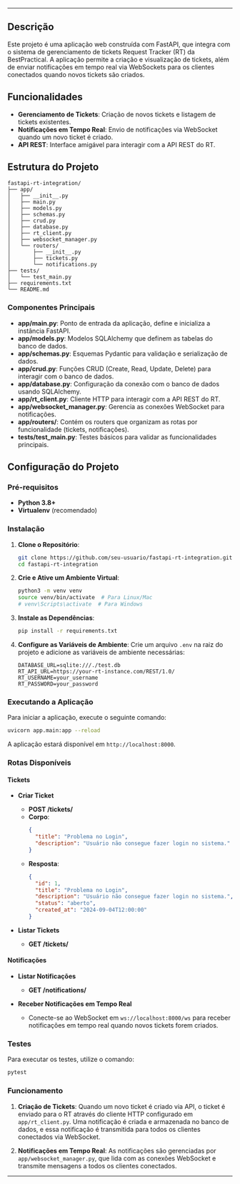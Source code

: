 
---

## **Descrição**
Este projeto é uma aplicação web construída com FastAPI, que integra com o sistema de gerenciamento de tickets Request Tracker (RT) da BestPractical. A aplicação permite a criação e visualização de tickets, além de enviar notificações em tempo real via WebSockets para os clientes conectados quando novos tickets são criados.

## **Funcionalidades**
- **Gerenciamento de Tickets**: Criação de novos tickets e listagem de tickets existentes.
- **Notificações em Tempo Real**: Envio de notificações via WebSocket quando um novo ticket é criado.
- **API REST**: Interface amigável para interagir com a API REST do RT.

## **Estrutura do Projeto**

```plaintext
fastapi-rt-integration/
├── app/
│   ├── __init__.py
│   ├── main.py
│   ├── models.py
│   ├── schemas.py
│   ├── crud.py
│   ├── database.py
│   ├── rt_client.py
│   ├── websocket_manager.py
│   └── routers/
│       ├── __init__.py
│       ├── tickets.py
│       └── notifications.py
├── tests/
│   └── test_main.py
├── requirements.txt
└── README.md
```

### **Componentes Principais**

- **app/main.py**: Ponto de entrada da aplicação, define e inicializa a instância FastAPI.
- **app/models.py**: Modelos SQLAlchemy que definem as tabelas do banco de dados.
- **app/schemas.py**: Esquemas Pydantic para validação e serialização de dados.
- **app/crud.py**: Funções CRUD (Create, Read, Update, Delete) para interagir com o banco de dados.
- **app/database.py**: Configuração da conexão com o banco de dados usando SQLAlchemy.
- **app/rt_client.py**: Cliente HTTP para interagir com a API REST do RT.
- **app/websocket_manager.py**: Gerencia as conexões WebSocket para notificações.
- **app/routers/**: Contém os routers que organizam as rotas por funcionalidade (tickets, notificações).
- **tests/test_main.py**: Testes básicos para validar as funcionalidades principais.

## **Configuração do Projeto**

### **Pré-requisitos**
- **Python 3.8+**
- **Virtualenv** (recomendado)

### **Instalação**
1. **Clone o Repositório**:

   ```bash
   git clone https://github.com/seu-usuario/fastapi-rt-integration.git
   cd fastapi-rt-integration
   ```

2. **Crie e Ative um Ambiente Virtual**:

   ```bash
   python3 -m venv venv
   source venv/bin/activate  # Para Linux/Mac
   # venv\Scripts\activate  # Para Windows
   ```

3. **Instale as Dependências**:

   ```bash
   pip install -r requirements.txt
   ```

4. **Configure as Variáveis de Ambiente**:
   Crie um arquivo `.env` na raiz do projeto e adicione as variáveis de ambiente necessárias:

   ```plaintext
   DATABASE_URL=sqlite:///./test.db
   RT_API_URL=https://your-rt-instance.com/REST/1.0/
   RT_USERNAME=your_username
   RT_PASSWORD=your_password
   ```

### **Executando a Aplicação**
Para iniciar a aplicação, execute o seguinte comando:

```bash
uvicorn app.main:app --reload
```

A aplicação estará disponível em `http://localhost:8000`.

### **Rotas Disponíveis**

#### **Tickets**
- **Criar Ticket**
  - **POST /tickets/**
  - **Corpo**: 
    ```json
    {
      "title": "Problema no Login",
      "description": "Usuário não consegue fazer login no sistema."
    }
    ```
  - **Resposta**:
    ```json
    {
      "id": 1,
      "title": "Problema no Login",
      "description": "Usuário não consegue fazer login no sistema.",
      "status": "aberto",
      "created_at": "2024-09-04T12:00:00"
    }
    ```

- **Listar Tickets**
  - **GET /tickets/**

#### **Notificações**
- **Listar Notificações**
  - **GET /notifications/**

- **Receber Notificações em Tempo Real**
  - Conecte-se ao WebSocket em `ws://localhost:8000/ws` para receber notificações em tempo real quando novos tickets forem criados.

### **Testes**
Para executar os testes, utilize o comando:

```bash
pytest
```

### **Funcionamento**
1. **Criação de Tickets**:
   Quando um novo ticket é criado via API, o ticket é enviado para o RT através do cliente HTTP configurado em `app/rt_client.py`. Uma notificação é criada e armazenada no banco de dados, e essa notificação é transmitida para todos os clientes conectados via WebSocket.

2. **Notificações em Tempo Real**:
   As notificações são gerenciadas por `app/websocket_manager.py`, que lida com as conexões WebSocket e transmite mensagens a todos os clientes conectados.


---


